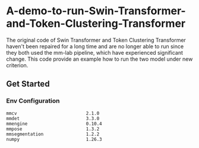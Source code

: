 # A-demo-to-run-Swin-Transformer-and-Token-Clustering-Transformer
The original code of Swin Transformer and Token Clustering Transformer haven't been repaired for a long time and are no longer able to run since they  both used the mm-lab pipeline, which have experienced significant change. This code provide an example how to run the two model under new criterion. 

## Get Started
### Env Configuration
```shell
mmcv                          2.1.0
mmdet                         3.3.0
mmengine                      0.10.4
mmpose                        1.3.2               
mmsegmentation                1.2.2
numpy                         1.26.3

```
